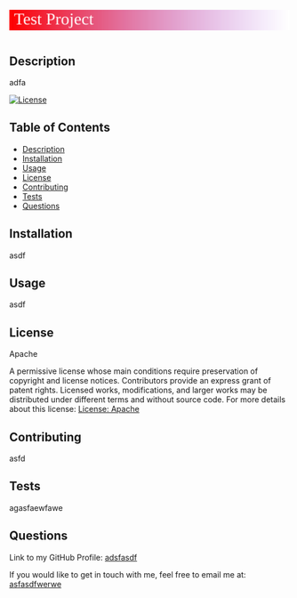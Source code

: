
<!-- <svg height="45" width="600" role="img" xmlns="http://www.w3.org/2000/svg">

<defs>
<linearGradient id="grad3" x1="0%" y1="0%" x2="100%" y2="0%">
      <stop offset="0%" style="stop-color:red;stop-opacity:1" />
      <stop offset="100%" style="stop-color:blueviolet;stop-opacity:0" />
    </linearGradient>
  </defs>
  <rect width="600" height="45" fill="url(#grad3)" />
  <text fill="#ffffff" font-size="36" x="10" y="32">Test Project</text>
</svg> -->
![Alt text](./title.svg)
#

## Description
adfa

[![License](https://img.shields.io/badge/License-Apache%202.0-blue.svg?style=for-the-badge)](https://opensource.org/licenses/Apache-2.0)

## Table of Contents

* [Description](#description)
* [Installation](#installation)
* [Usage](#usage)
* [License](#license)
* [Contributing](#contributing)
* [Tests](#tests)
* [Questions](#questions)

## Installation
asdf

## Usage
asdf

## License
Apache

A permissive license whose main conditions require preservation of copyright and license notices. Contributors provide an express grant of patent rights. Licensed works, modifications, and larger works may be distributed under different terms and without source code. For more details about this license: [License: Apache](https://opensource.org/licenses/Apache-2.0)

## Contributing
asfd

## Tests
agasfaewfawe

## Questions
Link to my GitHub Profile: [adsfasdf](https://github.com/adsfasdf)

If you would like to get in touch with me, feel free to email me at: [asfasdfwerwe](mailto:asfasdfwerwe)